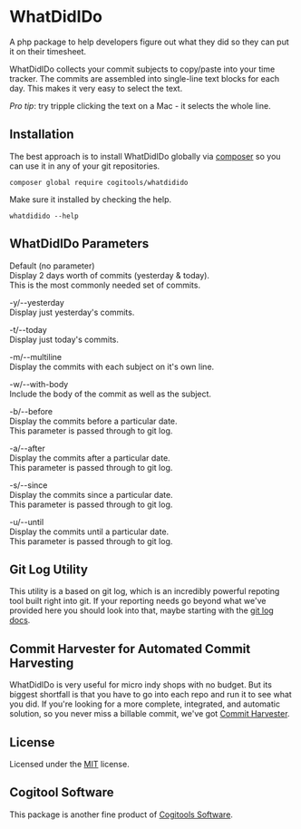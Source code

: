 # WhatDidIDo

A php package to help developers figure out what they did so they can put it on their timesheet.

WhatDidIDo collects your commit subjects to copy/paste into your time tracker.
The commits are assembled into single-line text blocks for each day.
This makes it very easy to select the text.

*Pro tip*: try tripple clicking the text on a Mac - it selects the whole line.

## Installation

The best approach is to install WhatDidIDo globally via [composer](https://getcomposer.org) so you can use it in any of your git repositories.

`composer global require cogitools/whatdidido`

Make sure it installed by checking the help.

`whatdidido --help`

## WhatDidIDo Parameters

Default (no parameter)  
    Display 2 days worth of commits (yesterday & today).  
    This is the most commonly needed set of commits.  

-y/--yesterday  
    Display just yesterday's commits.  

-t/--today  
    Display just today's commits.  

-m/--multiline  
    Display the commits with each subject on it's own line.  

-w/--with-body  
    Include the body of the commit as well as the subject.  

-b/--before <argument>  
    Display the commits before a particular date.  
    This parameter is passed through to git log.  

-a/--after <argument>  
    Display the commits after a particular date.  
    This parameter is passed through to git log.  

-s/--since <argument>  
    Display the commits since a particular date.  
    This parameter is passed through to git log.  

-u/--until <argument>  
    Display the commits until a particular date.  
    This parameter is passed through to git log.  

## Git Log Utility

This utility is a based on git log, which is an incredibly powerful repoting tool built right into git. If your reporting needs go beyond what we've provided here you should look into that, maybe starting with the [git log docs](https://git-scm.com/docs/git-log).

## Commit Harvester for Automated Commit Harvesting

WhatDidIDo is very useful for micro indy shops with no budget. But its biggest shortfall is that you have to go into each repo and run it to see what you did. If you're looking for a more complete, integrated, and automatic solution, so you never miss a billable commit, we've got [Commit Harvester](http://commitharvester.com). 

## License

Licensed under the [MIT](LICENSE) license.

## Cogitool Software

This package is another fine product of [Cogitools Software](http://cogitools.com).

